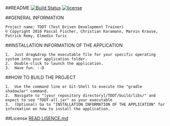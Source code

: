 ##README
[![Build Status](https://travis-ci.org/ProPra16/programmierpraktikum-abschlussprojekt-null.svg?branch=master)](https://travis-ci.org/ProPra16/programmierpraktikum-abschlussprojekt-null) [![license](https://img.shields.io/github/license/mashape/apistatus.svg?maxAge=2592000)](https://github.com/ProPra16/programmierpraktikum-abschlussprojekt-null/blob/master/LICENSE.md)

##GENERAL INFORMATION

    Project name: TDDT (Test Driven Development Trainer)
    © Copyright 2016 Pascal Fischer, Christian Karamann, Marvin Krause, Patrick Remy, Elmedin Turic
    


##INSTALLATION INFORMATION OF THE APPLICATION

    1.  Just drag&drop the executable file for your specific operating system into your application folder.
    2.  Double-click to launch the application.
    3.  Have fun. :-D

##HOW TO BUILD THE PROJECT

    1.  Use the command line or Git-Shell to execute the "gradle shadowJar" command.
    2.  Navigate to "[your repository directory]/TDDT/build/libs/" and expect to see "TDDT-all.jar" as your executable
    3.  (Optional) Go to "INSTALLATION INFORMATION OF THE APPLICATION" for information on how to install the application.
    


##License
[READ LISENCE.md](LICENSE.md) 

